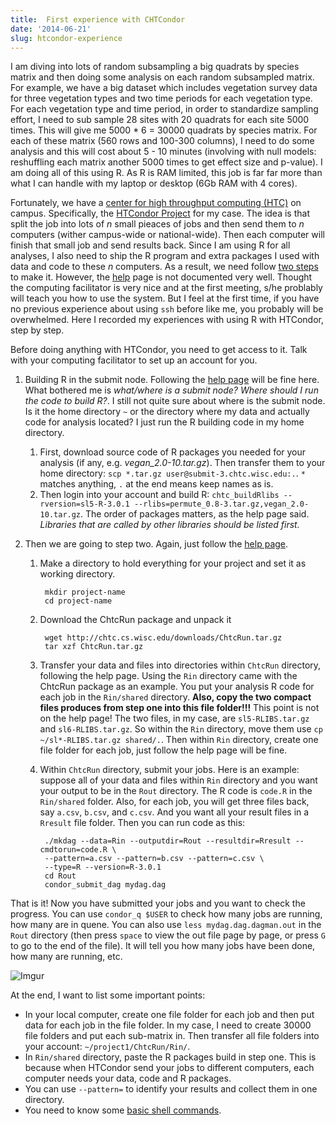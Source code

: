 ```yaml
---
title:  First experience with CHTCondor
date: '2014-06-21'
slug: htcondor-experience
---
```

I am diving into lots of random subsampling a big quadrats by species matrix and then doing some analysis on each random subsampled matrix. For example, we have a big dataset which includes vegetation survey data for three vegetation types and two time periods for each vegetation type. For each vegetation type and time period, in order to standardize sampling effort, I need to sub sample 28 sites with 20 quadrats for each site 5000 times. This will give me 5000 * 6 = 30000 quadrats by species matrix. For each of these matrix (560 rows and 100-300 columns), I need to do some analysis and this will cost about 5 - 10 minutes (involving with null models: reshuffling each matrix another 5000 times to get effect size and p-value). I am doing all of this using R. As R is RAM limited, this job is far far more than what I can handle with my laptop or desktop (6Gb RAM with 4 cores).

Fortunately, we have a [center for high throughput computing (HTC)](http://chtc.cs.wisc.edu/) on campus. Specifically, the [HTCondor Project](http://research.cs.wisc.edu/htcondor/) for my case. The idea is that split the job into lots of *n* small pieaces of jobs and then send them to *n* computers (wither campus-wide or national-wide). Then each computer will finish that small job and send results back. Since I am using R for all analyses, I also need to ship the R program and extra packages I used with data and code to these *n* computers. As a result, we need follow [two steps](http://chtc.cs.wisc.edu/howto_overview.shtml) to make it. However, the [help](http://chtc.cs.wisc.edu/howto_overview.shtml) page is not documented very well. Thought the computing facilitator is very nice and at the first meeting, s/he problably will teach you how to use the system. But I feel at the first time, if you have no previous experience about using `ssh` before like me, you probably will be overwhelmed. Here I recorded my experiences with using R with HTCondor, step by step.

Before doing anything with HTCondor, you need to get access to it. Talk with your computing facilitator to set up an account for you.

1. Building R in the submit node. Following the [help page](http://chtc.cs.wisc.edu/MATLABandR.shtml) will be fine here. What bothered me is *what/where is a submit node? Where should I run the code to build R?*. I still not quite sure about where is the submit node. Is it the home directory `~` or the directory where my data and actually code for analysis located? I just run the R building code in my home directory.

	1. First, download source code of R packages you needed for your analysis (if any, e.g. *vegan_2.0-10.tar.gz*). Then transfer them to your home directory: `scp *.tar.gz user@submit-3.chtc.wisc.edu:.`. `*` matches anything, `.` at the end means keep names as is.
	2. Then login into your account and build R: `chtc_buildRlibs --rversion=sl5-R-3.0.1 --rlibs=permute_0.8-3.tar.gz,vegan_2.0-10.tar.gz`. The order of packages matters, as the help page said. *Libraries that are called by other libraries should be listed first.*

2. 	Then we are going to step two. Again, just follow the [help page](http://chtc.cs.wisc.edu/DAGenv.shtml).

	1. Make a directory to hold everything for your project and set it as working directory. 
			
			mkdir project-name
			cd project-name

	2. Download the ChtcRun package and unpack it

			wget http://chtc.cs.wisc.edu/downloads/ChtcRun.tar.gz
			tar xzf ChtcRun.tar.gz

	3. Transfer your data and files into directories within `ChtcRun` directory, following the help page. Using the `Rin` directory came with the ChtcRun package as an example. You put your analysis R code for each job in the `Rin/shared` directory. **Also, copy the two compact files produces from step one into this file folder!!!** This point is not on the help page! The two files, in my case, are `sl5-RLIBS.tar.gz` and `sl6-RLIBS.tar.gz`. So within the `Rin` directory, move them use `cp ~/sl*-RLIBS.tar.gz shared/.`. Then within `Rin` directory, create one file folder for each job, just follow the help page will be fine.
	4. Within `ChtcRun` directory, submit your jobs. Here is an example: suppose all of your data and files within `Rin` directory and you want your output to be in the `Rout` directory. The R code is `code.R` in the `Rin/shared` folder. Also, for each job, you will get three files back, say `a.csv`, `b.csv`, and `c.csv`. And you want all your result files in a `Rresult` file folder. Then you can run code as this:
	
			./mkdag --data=Rin --outputdir=Rout --resultdir=Rresult --cmdtorun=code.R \
			--pattern=a.csv --pattern=b.csv --pattern=c.csv \
			--type=R --version=R-3.0.1
			cd Rout
			condor_submit_dag mydag.dag

That is it! Now you have submitted your jobs and you want to check the progress. You can use `condor_q $USER` to check how many jobs are running, how many are in quene. You can also use `less mydag.dag.dagman.out` in the `Rout` directory (then press `space` to view the out file page by page, or press `G` to go to the end of the file). It will tell you how many jobs have been done, how many are running, etc. 

![Imgur](https://i.imgur.com/LwfOE4C.png)

At the end, I want to list some important points:

+ In your local computer, create one file folder for each job and then put data for each job in the file folder. In my case, I need to create 30000 file folders and put each sub-matrix in. Then transfer all file folders into your account: `~/project1/ChtcRun/Rin/`.
+ In `Rin/shared` directory, paste the R packages build in step one. This is because when HTCondor send your jobs to different computers, each computer needs your data, code and R packages.
+ You can use `--pattern=` to identify your results and collect them in one directory.
+ You need to know some [basic shell commands](http://www.daijiang.name/en/2014/03/02/Unix-commands/).
		
